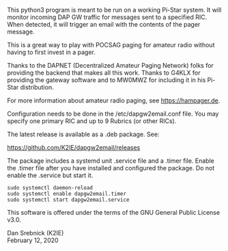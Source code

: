This python3 program is meant to be run on a working Pi-Star system.  It will
monitor incoming DAP GW traffic for messages sent to a specified RIC.  When
detected, it will trigger an email with the contents of the pager message.

This is a great way to play with POCSAG paging for amateur radio without
having to first invest in a pager.

Thanks to the DAPNET (Decentralized Amateur Paging Network) folks for providing
the backend that makes all this work.  Thanks to G4KLX for providing the
gateway software and to MW0MWZ for including it in his Pi-Star distribution.

For more information about amateur radio paging, see https://hampager.de.

Configuration needs to be done in the /etc/dapgw2email.conf file.  You may
specify one primary RIC and up to 9 Rubrics (or other RICs).

The latest release is available as a .deb package.  See:

https://github.com/K2IE/dapgw2email/releases

The package includes a systemd unit .service file and a .timer file.  Enable
the .timer file after you have installed and configured the package.  Do
not enable the .service but start it.

````
sudo systemctl daemon-reload
sudo systemctl enable dapgw2email.timer
sudo systemctl start dapgw2email.service
 ````

This software is offered under the terms of the GNU General Public License
v3.0.

Dan Srebnick (K2IE)<br>
February 12, 2020
